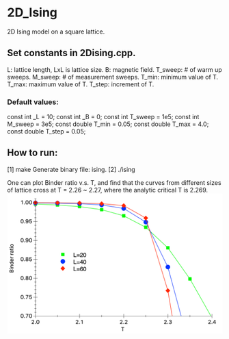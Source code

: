 # 2D_Ising
2D Ising model on a square lattice.

## Set constants in 2Dising.cpp.

L: lattice length, LxL is lattice size.
B: magnetic field.
T_sweep: # of warm up sweeps.
M_sweep: # of measurement sweeps.
T_min: minimum value of T.
T_max: maximum value of T.
T_step: increment of T.

### Default values:
const int _L = 10;
const int _B = 0;
const int T_sweep = 1e5;
const int M_sweep = 3e5;
const double T_min = 0.05;
const double T_max = 4.0;
const double T_step = 0.05;

## How to run:

[1] make
    Generate binary file: ising.
[2] ./ising

One can plot Binder ratio v.s. T, and find that the curves from different sizes of lattice cross at T = 2.26 ~ 2.27, where the analytic critical T is 2.269.
![Binder ratios v.s. T](/2D_Ising_binder.png)
